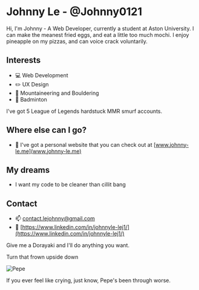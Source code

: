 # Johnny Le - @Johnny0121

Hi, I'm Johnny - A Web Developer, currently a student at Aston University. I can make the meanest fried eggs, and eat a little too much mochi. I enjoy pineapple on my pizzas, and can voice crack voluntarily.

## Interests
- :computer: Web Development
- :pencil2: UX Design
- :sunrise_over_mountains: Mountaineering and Bouldering
- :tennis: Badminton

I've got 5 League of Legends hardstuck MMR smurf accounts.

## Where else can I go?
- :iphone: I've got a personal website that you can check out at [www.johnny-le.me](www.johnny-le.me)

## My dreams
- I want my code to be cleaner than cillit bang

## Contact

- :mailbox: [contact.lejohnny@gmail.com](contact.lejohnny@gmail.com)
- :busts_in_silhouette: [https://www.linkedin.com/in/johnnyle-lej1/](https://www.linkedin.com/in/johnnyle-lej1/)

Give me a Dorayaki and I'll do anything you want.

Turn that frown upside down

![Pepe](https://cdn.vox-cdn.com/thumbor/_cyhoY8L8m4XQWXXgJs6VRMyGUs=/0x0:630x630/1200x0/filters:focal(0x0:630x630):no_upscale()/cdn.vox-cdn.com/uploads/chorus_asset/file/10838133/feelsgoodman.jpg)

If you ever feel like crying, just know, Pepe's been through worse.
